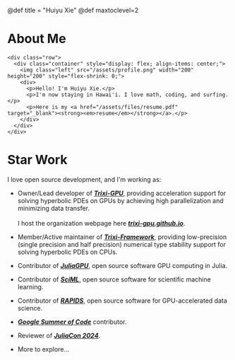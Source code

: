 @def title = "Huiyu Xie"
@def maxtoclevel=2

# About Me 

~~~
<div class="row">
  <div class="container" style="display: flex; align-items: center;">
    <img class="left" src="/assets/profile.png" width="200" height="200" style="flex-shrink: 0;">
    <div>
      <p>Hello! I'm Huiyu Xie.</p>
      <p>I'm now staying in Hawai'i. I love math, coding, and surfing.</p>
      <p>Here is my <a href="/assets/files/resume.pdf" target="_blank"><strong><em>resume</em></strong></a>.</p>
    </div>
  </div>
</div>
~~~

# Star Work

I love open source development, and I'm working as:

- Owner/Lead developer of [**_Trixi-GPU_**](https://trixi-gpu.github.io/), providing acceleration support for solving hyperbolic PDEs on GPUs by achieving high parallelization and minimizing data transfer. \
  \
  I host the organization webpage here [**_trixi-gpu.github.io_**](https://trixi-gpu.github.io/).

- Member/Active maintainer of [**_Trixi-Framework_**](https://github.com/trixi-framework/), providing low-precision (single precision and half precision) numerical type stability support for solving hyperbolic PDEs on CPUs.

- Contributor of [**_JuliaGPU_**](https://github.com/juliagpu), open source software GPU computing in Julia.

- Contributor of [**_SciML_**](https://github.com/SciML), open source software for scientific machine learning.

- Contributor of [**_RAPIDS_**](https://github.com/rapidsai), open source software for GPU-accelerated data science.

- [**_Google Summer of Code_**](https://summerofcode.withgoogle.com/archive/2023/projects/upstR7K2) contributor.

- Reviewer of [**_JuliaCon 2024_**](https://juliacon.org/2024/).

- More to explore...